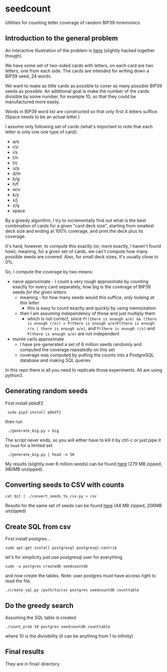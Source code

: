 # seedcount
Utilities for counting letter coverage of random BIP39 mnemonics 

Introduction to the general problem
---

An interactive illustration of the problem is [here](http://www.karelbilek.com/seedcount/) (slightly hacked together though).

We have some set of two-sided cards with letters, on each card are two letters, one from each side. The cards are intended for writing down a BIP39 seed, 24 words.

We want to make as little cards as possible to cover as many possible BIP39 seeds as possible. An additional goal is make the number of the cards divisible by some number, for example 10, so that they could be manufactured more easily.

Words in BIP39 word list are constructed so that only first 4 letters suffice. (Space needs to be an actual letter.)

I assume only following set of cards (what's important to note that each letter is only one one type of card):

* a/e
* r/o
* i/s
* t/n
* l/c
* u/p
* d/m
* b/g
* h/f
* w/v
* k/y
* x/j
* z/q
* space 

By a greedy algorithm, I try to incrementally find out what is the best combination of cards for a given "card deck size", starting from smallest deck size and ending at 100% coverage, and print the deck plus its coverage.

It's hard, however, to compute this exactly (or, more exactly, I haven't found how); meaning, for a given set of cards, we can't compute how many possible seeds are covered. Also, for small deck sizes, it's usually close to 0%.

So, I compute the coverage by two means:

* naive approximate - I count a very rough approximate by counting exactly for every card separately, how big is the coverage of BIP39 seeds *for the given letters*
  * meaning - for how many seeds would this suffice, *only looking at this letter*
    * this is easy to count exactly and quickly by using memoization
  * then I am assuming independency of those and just multiply them
    * which is not correct, since `P((there is enough a/e) && (there is enough r/o)) = P(there is enough a/e)P(there is enough r/o | there is enough a/e)`, and `P(there is enough r/o)` and `P(there is enough a/e)` are not independent
* monte carlo approximate
  * I have pre-generated a set of 6 million seeds randomly and computed the coverage repeatedly on this set
  * coverage was computed by putting the counts into a PostgreSQL database and making SQL queries 

In this repo there is all you need to replicate those experiments. All are using python3.

Generating random seeds
---
First install pbkdf2

     sudo pip3 install pbkdf2

then run 
    
     ./generate_big.py > big

The script never ends, so you will either have to kill it by ctrl-c or just pipe it to `head` for a limited set

     ./generate_big.py | head -n 50

My results (slightly over 6 million seeds) can be found [here](https://dl.dropboxusercontent.com/u/12170550/counting/big_seeds.tar.xz) (279 MB zipped, 980MB unzipped).

Converting seeds to CSV with counts
---

    cat bit | ./convert_seeds_to_csv.py > csv

Results for the same set of seeds can be found [here](https://dl.dropboxusercontent.com/u/12170550/counting/big_csv.tar.xz) (44 MB zipped, 206MB unzipped)

Create SQL from csv
---

First install postgres...

    sudo apt-get install postgresql postgresql-contrib

let's for simplicity just use postgresql user for everything

    sudo -u postgres createdb seedcountdb

and now create the tables. Note: user postgres must have access right to read the file.

    ./create_sql.py /path/to/csv postgres seedcountdb counttable

Do the greedy search
---
Assuming the SQL table is created

    ./count_prob 10 postgres seedcountdb counttable
    
where 10 is the divisibility (it can be anything from 1 to infinity)

Final results
---

They are in final/ directory

